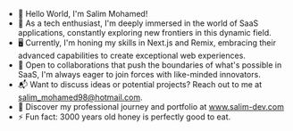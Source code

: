 - 🚀 Hello World, I'm Salim Mohamed!
- 🌟 As a tech enthusiast, I'm deeply immersed in the world of SaaS applications, constantly exploring new frontiers in this dynamic field.
- 🖥️ Currently, I'm honing my skills in Next.js and Remix, embracing their advanced capabilities to create exceptional web experiences.
- 🤝 Open to collaborations that push the boundaries of what's possible in SaaS, I'm always eager to join forces with like-minded innovators.
- 📬 Want to discuss ideas or potential projects? Reach out to me at salim_mohamed98@hotmail.com.
- 🔗 Discover my professional journey and portfolio at www.salim-dev.com
- ⚡ Fun fact: 3000 years old honey is perfectly good to eat.
  
<!---
salim-mohamed-98/salim-mohamed-98 is a ✨ special ✨ repository because its `README.md` (this file) appears on your GitHub profile.
You can click the Preview link to take a look at your changes.
--->
